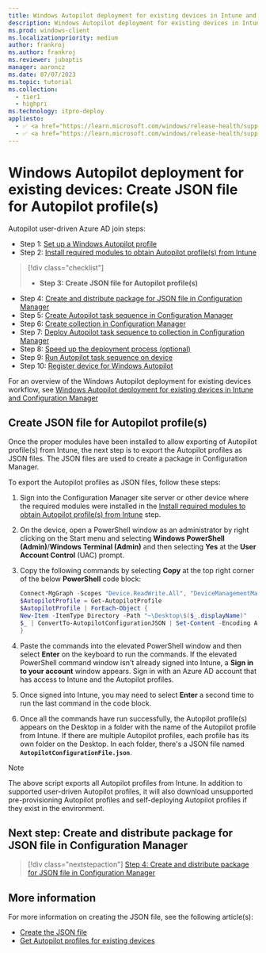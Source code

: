 ```yaml
---
title: Windows Autopilot deployment for existing devices in Intune and Configuration Manager - Step 3 of 10 - Create JSON file for Autopilot profile(s)
description: Windows Autopilot deployment for existing devices in Intune and Configuration Manager - Step 3 of 10 - Create JSON file for Autopilot profile(s).
ms.prod: windows-client
ms.localizationpriority: medium
author: frankroj
ms.author: frankroj
ms.reviewer: jubaptis
manager: aaroncz
ms.date: 07/07/2023
ms.topic: tutorial
ms.collection: 
  - tier1
  - highpri
ms.technology: itpro-deploy
appliesto:
  - ✅ <a href="https://learn.microsoft.com/windows/release-health/supported-versions-windows-client" target="_blank">Windows 11</a>
  - ✅ <a href="https://learn.microsoft.com/windows/release-health/supported-versions-windows-client" target="_blank">Windows 10</a>
---
```


# Windows Autopilot deployment for existing devices: Create JSON file for Autopilot profile(s)

Autopilot user-driven Azure AD join steps:
- Step 1: [Set up a Windows Autopilot profile](setup-autopilot-profile.md)
- Step 2: [Install required modules to obtain Autopilot profile(s) from Intune](install-modules.md)
> [!div class="checklist"]
> - **Step 3: Create JSON file for Autopilot profile(s)**
- Step 4: [Create and distribute package for JSON file in Configuration Manager](create-json-package.md)
- Step 5: [Create Autopilot task sequence in Configuration Manager](create-autopilot-task-sequence.md)
- Step 6: [Create collection in Configuration Manager](create-collection.md)
- Step 7: [Deploy Autopilot task sequence to collection in Configuration Manager](deploy-autopilot-task-sequence.md)
- Step 8: [Speed up the deployment process (optional)](speed-up-deployment.md)
- Step 9: [Run Autopilot task sequence on device](run-autopilot-task-sequence.md)
- Step 10: [Register device for Windows Autopilot](register-device.md)

For an overview of the Windows Autopilot deployment for existing devices workflow, see [Windows Autopilot deployment for existing devices in Intune and Configuration Manager](existing-devices-workflow.md#workflow)

## Create JSON file for Autopilot profile(s)

Once the proper modules have been installed to allow exporting of Autopilot profile(s) from Intune, the next step is to export the Autopilot profiles as JSON files. The JSON files are used to create a package in Configuration Manager.

To export the Autopilot profiles as JSON files, follow these steps:

1. Sign into the Configuration Manager site server or other device where the required modules were installed in the [Install required modules to obtain Autopilot profile(s) from Intune](install-modules.md) step.

1. On the device, open a PowerShell window as an administrator by right clicking on the Start menu and selecting **Windows PowerShell (Admin)**/**Windows Terminal (Admin)** and then selecting **Yes** at the **User Account Control** (UAC) prompt.

1. Copy the following commands by selecting **Copy** at the top right corner of the below **PowerShell** code block:

    ```powershell
    Connect-MgGraph -Scopes "Device.ReadWrite.All", "DeviceManagementManagedDevices.ReadWrite.All", "DeviceManagementServiceConfig.ReadWrite.All", "Domain.ReadWrite.All", "Group.ReadWrite.All", "GroupMember.ReadWrite.All", "User.Read"
    $AutopilotProfile = Get-AutopilotProfile
    $AutopilotProfile | ForEach-Object {
    New-Item -ItemType Directory -Path "~\Desktop\$($_.displayName)"
    $_ | ConvertTo-AutopilotConfigurationJSON | Set-Content -Encoding Ascii "~\Desktop\$($_.displayName)\AutopilotConfigurationFile.json"
    }
    ```

1. Paste the commands into the elevated PowerShell window and then select **Enter** on the keyboard to run the commands. If the elevated PowerShell command window isn't already signed into Intune, a **Sign in to your account** window appears. Sign in with an Azure AD account that has access to Intune and the Autopilot profiles.

1. Once signed into Intune, you may need to select **Enter** a second time to run the last command in the code block.

1. Once all the commands have run successfully, the Autopilot profile(s) appears on the Desktop in a folder with the name of the Autopilot profile from Intune. If there are multiple Autopilot profiles, each profile has its own folder on the Desktop. In each folder, there's a JSON file named **`AutopilotConfigurationFile.json`**.

> [!NOTE]
>
> The above script exports all Autopilot profiles from Intune. In addition to supported user-driven Autopilot profiles, it will also download unsupported pre-provisioning Autopilot profiles and self-deploying Autopilot profiles if they exist in the environment.

## Next step: Create and distribute package for JSON file in Configuration Manager

> [!div class="nextstepaction"]
> [Step 4: Create and distribute package for JSON file in Configuration Manager](create-json-package.md)

## More information

For more information on creating the JSON file, see the following article(s):

- [Create the JSON file](/mem/autopilot/existing-devices#create-the-json-file)
- [Get Autopilot profiles for existing devices](/mem/autopilot/existing-devices#get-autopilot-profiles-for-existing-devices)
